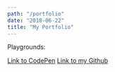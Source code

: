 ```yaml
---
path: "/portfolio"
date: "2018-06-22"
title: "My Portfolio"
---
```


<!-- Put each section in an accordion -->

<!-- Insert GIF for my ServiceDesk app & link to GitHub repo -->

<!-- Create a hiragana flash card app and thumbnail link it here -->

<!-- Future projects - Laptop loan register -->


<p>Playgrounds:</p>

<a href="https://codepen.io/jayfiled/">Link to CodePen</a>
<a href="https://github.com/jayfiled">Link to my Github</a>